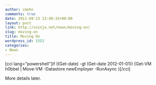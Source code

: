 ```yaml
---
author: cmohn
comments: true
date: 2011-09-23 13:49:33+00:00
layout: post
link: http://vninja.net/news/moving-on/
slug: moving-on
title: Moving On
wordpress_id: 1552
categories:
- News
---
```


[cci lang="powershell"]if ((Get-date) -gt (Get-date 2012-01-01)) 
    {Get-VM h0bbel | 
      Move-VM -Datastore newEmployer -RunAsync
     }[/cci]

More details later.
